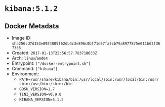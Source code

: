 # `kibana:5.1.2`

## Docker Metadata

- Image ID: `sha256:d7d153e0924805f62db4c3e896c0bf71e57fa3cb79a8977875e611b63f367355`
- Created: `2017-01-13T22:56:57.783718633Z`
- Arch: `linux`/`amd64`
- Entrypoint: `["/docker-entrypoint.sh"]`
- Command: `["kibana"]`
- Environment:
  - `PATH=/usr/share/kibana/bin:/usr/local/sbin:/usr/local/bin:/usr/sbin:/usr/bin:/sbin:/bin`
  - `GOSU_VERSION=1.7`
  - `TINI_VERSION=v0.9.0`
  - `KIBANA_VERSION=5.1.2`
